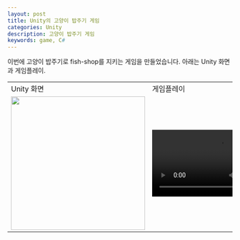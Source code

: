 ```yaml
---
layout: post
title: Unity의 고양이 밥주기 게임
categories: Unity
description: 고양이 밥주기 게임
keywords: game, C#
---
```


이번에 고양이 밥주기로 fish-shop를 지키는 게임을 만들었습니다. 아래는 Unity 화면과 게임플레이.

<table>
    <tr>
        <td>Unity 화면 </td>
        <td>게임플레이 </td>
    </tr>
    <tr>
        <td><img src="{{site.baseurl}}/images/posts/unity/unity-dogvscat.png" alt width="300"></td>
        <td>
        <video controls="controls">
        <source src="{{site.baseurl}}/images/posts/unity/unity-dogvscat-Opt.mp4" type="video/mp4"></video>
        </td>
    </tr>
</table>


